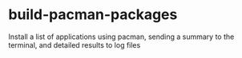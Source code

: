 # build-pacman-packages
Install a list of applications using pacman, sending a summary to the terminal, and detailed results to log files
